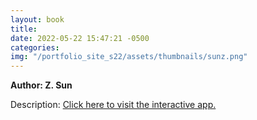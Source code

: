 ```yaml
---
layout: book
title:
date: 2022-05-22 15:47:21 -0500
categories:
img: "/portfolio_site_s22/assets/thumbnails/sunz.png"
---
```


<b>Author: Z. Sun</b>

Description:
<a href="">Click here to visit the interactive app.</a>

[jekyll-docs]: https://jekyllrb.com/docs/home
[jekyll-gh]:   https://github.com/jekyll/jekyll
[jekyll-talk]: https://talk.jekyllrb.com/
